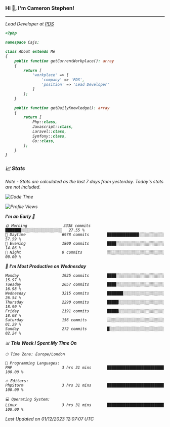 ### Hi 👋, I'm Cameron Stephen!
<hr>
<p><em>Lead Developer at <a href="https://prindatasolutions.co.uk">PDS</a></p>


```php
<?php

namespace Cajs;

class About extends Me
{
    public function getCurrentWorkplace(): array
    {
        return [
            'workplace' => [
                'company' => 'PDS',
                'position' => 'Lead Developer'
            ]
        ];
    }

    public function getDailyKnowledge(): array
    {
        return [
            Php::class,
            Javascript::class,
            Laravel::class,
            Symfony::class,
            Go::class,
        ];
    }
}
```

### 📈 Stats
<p><em>Note - Stats are calculated as the last 7 days from yesterday. Today's stats are not included.</em></p>


<!--START_SECTION:waka-->
![Code Time](http://img.shields.io/badge/Code%20Time-3%2C622%20hrs%202%20mins-blue)

![Profile Views](http://img.shields.io/badge/Profile%20Views-0-blue)

**I'm an Early 🐤** 

```text
🌞 Morning                3338 commits        ███████░░░░░░░░░░░░░░░░░░   27.55 % 
🌆 Daytime                6978 commits        ██████████████░░░░░░░░░░░   57.59 % 
🌃 Evening                1800 commits        ████░░░░░░░░░░░░░░░░░░░░░   14.86 % 
🌙 Night                  0 commits           ░░░░░░░░░░░░░░░░░░░░░░░░░   00.00 % 
```
📅 **I'm Most Productive on Wednesday** 

```text
Monday                   1935 commits        ████░░░░░░░░░░░░░░░░░░░░░   15.97 % 
Tuesday                  2057 commits        ████░░░░░░░░░░░░░░░░░░░░░   16.98 % 
Wednesday                3215 commits        ███████░░░░░░░░░░░░░░░░░░   26.54 % 
Thursday                 2290 commits        █████░░░░░░░░░░░░░░░░░░░░   18.90 % 
Friday                   2191 commits        █████░░░░░░░░░░░░░░░░░░░░   18.08 % 
Saturday                 156 commits         ░░░░░░░░░░░░░░░░░░░░░░░░░   01.29 % 
Sunday                   272 commits         █░░░░░░░░░░░░░░░░░░░░░░░░   02.24 % 
```


📊 **This Week I Spent My Time On** 

```text
🕑︎ Time Zone: Europe/London

💬 Programming Languages: 
PHP                      3 hrs 31 mins       █████████████████████████   100.00 % 

🔥 Editors: 
PhpStorm                 3 hrs 31 mins       █████████████████████████   100.00 % 

💻 Operating System: 
Linux                    3 hrs 31 mins       █████████████████████████   100.00 % 
```


 Last Updated on 01/12/2023 12:07:07 UTC
<!--END_SECTION:waka-->
